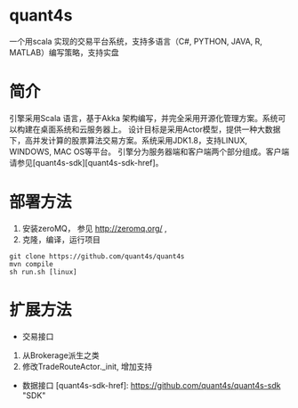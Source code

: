 
# quant4s
一个用scala 实现的交易平台系统，支持多语言（C#, PYTHON, JAVA, R, MATLAB）编写策略，支持实盘

# 简介
引擎采用Scala 语言，基于Akka 架构编写，并完全采用开源化管理方案。系统可以构建在桌面系统和云服务器上。
设计目标是采用Actor模型，提供一种大数据下，高并发计算的股票算法交易方案。系统采用JDK1.8，支持LINUX, WINDOWS, MAC OS等平台。
引擎分为服务器端和客户端两个部分组成。客户端请参见[quant4s-sdk][quant4s-sdk-href]。

# 部署方法
1. 安装zeroMQ， 参见 http://zeromq.org/ ,
2. 克隆，编译，运行项目


 ```
 git clone https://github.com/quant4s/quant4s
 mvn compile
 sh run.sh [linux]
 ```

# 扩展方法
* 交易接口
1. 从Brokerage派生之类
2. 修改TradeRouteActor._init, 增加支持

* 数据接口
[quant4s-sdk-href]: https://github.com/quant4s/quant4s-sdk "SDK"
